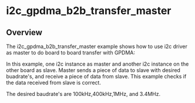# i2c_gpdma_b2b_transfer_master

## Overview
The i2c_gpdma_b2b_transfer_master example shows how to use i2c driver as master to do board to board transfer with GPDMA:

In this example, one i2c instance as master and another i2c instance on the other board as slave. Master sends a 
piece of data to slave with desired buadrate's, and receive a piece of data from slave. This example checks if the data received from 
slave is correct.

The desired baudrate's are 100kHz,400kHz,1MHz, and 3.4MHz.